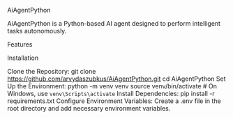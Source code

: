 AiAgentPython

AiAgentPython is a Python-based AI agent designed to perform intelligent tasks autonomously. 

Features

Installation

Clone the Repository:
git clone https://github.com/arvydaszubkus/AiAgentPython.git
cd AiAgentPython
Set Up the Environment:
python -m venv venv
source venv/bin/activate  # On Windows, use `venv\Scripts\activate`
Install Dependencies:
pip install -r requirements.txt
Configure Environment Variables:
Create a .env file in the root directory and add necessary environment variables.
